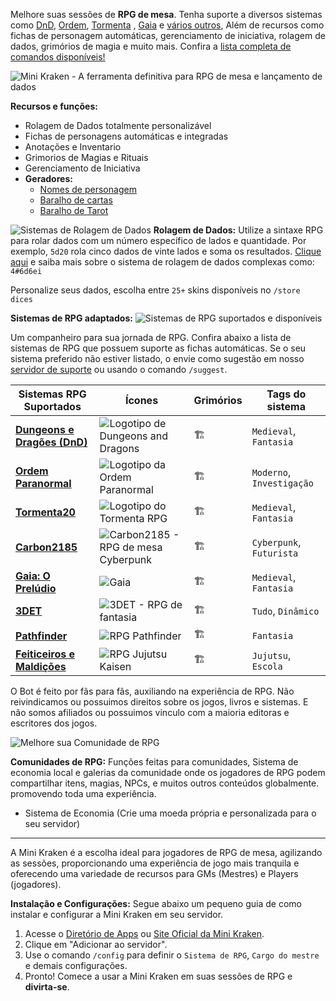 Melhore suas sessões de **RPG de mesa**. Tenha suporte a diversos sistemas como [DnD](https://rpg.arkanus.app/pt/systems/dnd), [Ordem](https://rpg.arkanus.app/pt/systems/ordem), [Tormenta](https://rpg.arkanus.app/pt/systems/tormenta) , [Gaia](https://rpg.arkanus.app/pt/systems/gaia) e [vários outros](https://rpg.arkanus.app/pt/), Além de recursos como fichas de personagem automáticas, gerenciamento de iniciativa, rolagem de dados, grimórios de magia e muito mais. Confira a [lista completa de comandos disponíveis!](https://rpg.arkanus.app/pt/commands)

![Mini Kraken - A ferramenta definitiva para RPG de mesa e lançamento de dados](https://images-ext-1.discordapp.net/external/nWs2dm_tM7D91k0-M3vGezYRHXKl4sGWJ7Dur29Q2K0/https/images-ext-1.discordapp.net/external/rL31WvaDS0VgqaRADQoAcdTmPbik9AtgxIiBHUD45FU/https/images-ext-1.discordapp.net/external/VN2Or2kGsXLkYAdF1ScHKd_NXaVcDo7lOalr-EET3UE/https/apis.arkanus.app/img/app/en/FortunaBanner.webp)


**Recursos e funções:**

- Rolagem de Dados totalmente personalizável
- Fichas de personagens automáticas e integradas
- Anotações e Inventario
- Grimorios de Magias e Rituais
- Gerenciamento de Iniciativa
- **Geradores:**
  - [Nomes de personagem](https://rpg.arkanus.app/pt/tools/names)
  - [Baralho de cartas](https://rpg.arkanus.app/pt/tools/poker)
  - [Baralho de Tarot](https://rpg.arkanus.app/pt/tools/tarot)


![Sistemas de Rolagem de Dados](https://rpg.arkanus.app/static/img/util/bot/pt/dice.webp)
**Rolagem de Dados:**
Utilize a sintaxe RPG para rolar dados com um número específico de lados e quantidade. Por exemplo, `5d20` rola cinco dados de vinte lados e soma os resultados. 
[Clique aqui](https://rpg.arkanus.app/pt/dices) e saiba mais sobre o sistema de rolagem de dados complexas como: `4#6d6ei`

Personalize seus dados, escolha entre `25+` skins disponíveis no `/store dices`


**Sistemas de RPG adaptados:**
![Sistemas de RPG suportados e disponíveis](https://apis.arkanus.app/img/app/pt/Systems.webp)

Um companheiro para sua jornada de RPG. Confira abaixo a lista de sistemas de RPG que possuem suporte as fichas automáticas. Se o seu sistema preferido não estiver listado, o envie como sugestão em nosso  [servidor de suporte](https://discord.com/invite/Nm3CypkQaq) ou usando o comando `/suggest`.

| Sistemas RPG Suportados | Ícones | Grimórios | Tags do sistema |
| ------------------------- | -------------------------------------------------- | -------- | ------------------- |
| **[Dungeons e Dragões (DnD)](https://rpg.arkanus.app/pt/systems/dnd)** | ![Logotipo de Dungeons and Dragons](https://rpg.arkanus.app/static/img/util/bot/icons/DnD.webp) | 🏗️ | `Medieval`, `Fantasia` |
| **[Ordem Paranormal ](https://rpg.arkanus.app/pt/systems/ordem)**| ![Logotipo da Ordem Paranormal](https://rpg.arkanus.app/static/img/util/bot/icons/Ordem.webp) | 🏗️ | `Moderno`, `Investigação` |
| **[Tormenta20](https://rpg.arkanus.app/pt/systems/tormenta)** | ![Logotipo do Tormenta RPG](https://rpg.arkanus.app/static/img/util/bot/icons/T20.webp) | 🏗️ | `Medieval`, `Fantasia` |
| **[Carbon2185](https://rpg.arkanus.app/pt/systems/carbon)** | ![Carbon2185 - RPG de mesa Cyberpunk](https://rpg.arkanus.app/static/img/util/bot/icons/Carbon.webp) | 🏗️ | `Cyberpunk`, `Futurista` |
| **[Gaia: O Prelúdio](https://rpg.arkanus.app/pt/systems/gaia)** | ![Gaia](https://rpg.arkanus.app/static/img/util/bot/icons/Gaia.webp) | 🏗️ | `Medieval`, `Fantasia` |
| **[3DET](https://rpg.arkanus.app/pt/systems/3det)** | ![3DET - RPG de fantasia](https://rpg.arkanus.app/static/img/util/bot/icons/3DET.webp) | 🏗️ | `Tudo`, `Dinâmico` |
| **[Pathfinder](https://rpg.arkanus.app/pt/systems/pathfinder)** | ![RPG Pathfinder](https://rpg.arkanus.app/static/img/util/bot/icons/Pathfinder.webp) | 🏗️ | `Fantasia` |
| **[Feiticeiros e Maldições](https://rpg.arkanus.app/pt/systems/feiticeiros)** | ![RPG Jujutsu Kaisen](https://rpg.arkanus.app/static/img/util/bot/icons/FeM.webp) | 🏗️ | `Jujutsu`, `Escola` |

O Bot é feito por fãs para fãs, auxiliando na experiência de RPG. Não reivindicamos ou possuimos direitos sobre os jogos, livros e sistemas. E não somos afiliados ou possuimos vinculo com a maioria editoras e escritores dos jogos. 


![Melhore sua Comunidade de RPG](https://rpg.arkanus.app/static/img/util/bot/pt/comunity.webp)

**Comunidades de RPG:**
Funções feitas para comunidades, Sistema de economia local e galerias da comunidade onde os jogadores de RPG podem compartilhar itens, magias, NPCs, e muitos outros conteúdos globalmente. promovendo toda uma experiência. 

- Sistema de Economia (Crie uma moeda própria e personalizada para o seu servidor)

---

A Mini Kraken é a escolha ideal para jogadores de RPG de mesa, agilizando as sessões, proporcionando uma experiência de jogo mais tranquila e oferecendo uma variedade de recursos para GMs (Mestres) e Players (jogadores). 

**Instalação e Configurações:**
Segue abaixo um pequeno guia de como instalar e configurar a Mini Kraken em seu servidor.

1. Acesse o [Diretório de Apps](https://discord.com/application-directory/899421595125288961) ou [Site Oficial da Mini Kraken](https://rpg.arkanus.app).
2. Clique em "Adicionar ao servidor".
3. Use o comando `/config` para definir o `Sistema de RPG`, `Cargo do mestre` e demais configurações.
4. Pronto! Comece a usar a Mini Kraken em suas sessões de RPG e **divirta-se**.